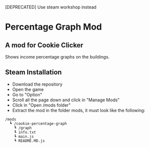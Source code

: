 
[DEPRECATED] Use steam workshop instead

# Percentage Graph Mod
## A mod for Cookie Clicker


Shows income percentage graphs on the buildings.

## Steam Installation
- Download the repository
- Open the game
- Go to "Option"
- Scroll all the page down and click in "Manage Mods"
- Click in "Open /mods folder"
- Extract the mod in the folder mods, it must look like the following:
```
/mods
  ┗ /cookie-percentage-graph
    ┗ /graph
    ┗ info.txt
    ┗ main.js
    ┗ README.MD.js
```
